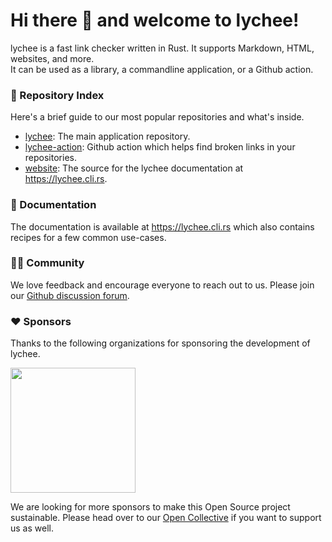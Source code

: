 # Hi there 👋 and welcome to lychee!

lychee is a fast link checker written in Rust. It supports Markdown, HTML, websites, and more.  
It can be used as a library, a commandline application, or a Github action.

### 🌈 Repository Index

Here's a brief guide to our most popular repositories and what's inside.

- [lychee](https://github.com/lycheeverse/lychee): The main application repository.
- [lychee-action](https://github.com/lycheeverse/lychee-action): Github action which helps find broken links in your repositories.
- [website](https://github.com/lycheeverse/lycheeverse.github.io): The source for the lychee documentation at https://lychee.cli.rs.

### 📒 Documentation

The documentation is available at https://lychee.cli.rs which also contains recipes for a few common use-cases.

### 🙋‍♀️ Community

We love feedback and encourage everyone to reach out to us. Please join our [Github discussion forum](https://github.com/lycheeverse/lychee/discussions).

### ❤️ Sponsors

Thanks to the following organizations for sponsoring the development of lychee.

<a href="https://corrode.dev">
    <img src="https://raw.githubusercontent.com/lycheeverse/.github/main/profile/corrode.svg" width="200" />
</a>

We are looking for more sponsors to make this Open Source project sustainable.
Please head over to our [Open Collective](https://opencollective.com/lychee-collective) if you want to support us as well.
